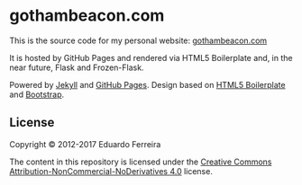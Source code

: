 gothambeacon.com
================

This is the source code for my personal website: [gothambeacon.com](https://gothambeacon.com)

It is hosted by GitHub Pages and rendered via HTML5 Boilerplate and, in the near future, Flask and Frozen-Flask.

Powered by [Jekyll](https://jekyllrb.com) and [GitHub Pages](https://pages.github.com). Design based on [HTML5 Boilerplate](https://html5boilerplate.com) and [Bootstrap](https://getbootstrap.com).

## License

Copyright © 2012-2017 Eduardo Ferreira

The content in this repository is licensed under the 
[Creative Commons Attribution-NonCommercial-NoDerivatives 4.0](https://creativecommons.org/licenses/by-nc-nd/4.0/)
license.
